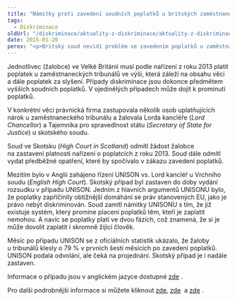 ```yaml
---
title: "Námitky proti zavedení soudních poplatků u britských zaměstnaneckých tribunálů"
tags:
  - Diskriminace
oldUrl: "/diskriminace/aktuality-z-diskriminace/aktuality-z-diskriminace-2015/namitky-proti-zavedeni-soudnich-poplatku-u-britskych-zamestnaneckych-tribunalu/"
date: 2015-01-20
perex: "<p>Britský soud nevidí problém se zavedením poplatků u zaměstnaneckých tribunálů ani v případech týkajících se diskriminace. V důsledku zavedení poplatkové povinnosti klesl v prvních šesti měsících po zavedení poplatků počet žalob u zaměstnaneckých tribunálů až o 79 %. </p>"
---
```


<!-- imported from the old website -->

<p class="align-blok">Jednotlivec (žalobce) ve Velké Británii musí podle nařízení z roku 2013 platit poplatek u zaměstnaneckých tribunálů ve výši, která záleží na obsahu věci a dále poplatek za slyšení. Případy diskriminace jsou dokonce předmětem vyšších soudních poplatků. V ojedinělých případech může dojít k prominutí poplatků.   </p><p class="align-blok">V konkrétní věci právnická firma zastupovala několik osob uplatňujících nárok u zaměstnaneckého tribunálu a žalovala Lorda kancléře (<em>Lord Chancellor</em>) a Tajemníka pro spravedlnost státu (<em>Secretary of State for Justice</em>) u skotského soudu. </p><p class="align-blok">Soud ve Skotsku (<em>High Court in Scotland</em>) odmítl žádost žalobce na zastavení platnosti nařízení o poplatcích z roku 2013. Soud dále odmítl vydat předběžné opatření, které by spočívalo v zákazu zavedení poplatků. </p><p class="align-blok">Mezitím bylo v Anglii zahájeno řízení UNISON vs. Lord kancléř u Vrchního soudu (<em>English High Court</em>). Skotský případ byl zastaven do doby vydání rozsudku v případu UNISON. Jedním z hlavních argumentů UNISONU bylo, že poplatky zapříčinily obtížnější domáhání se práv stanovených EU, jako je právo nebýt diskriminován. Soud zamítl námitky UNISONU s tím, že již existuje systém, který promine placení poplatků těm, kteří je zaplatit nemohou. A navíc se poplatky platí ve dvou fázích, což znamená, že si je může dovolit zaplatit i skromně žijící člověk. </p><p class="align-blok">Měsíc po případu UNISON se z oficiálních statistik ukázalo, že žaloby u tribunálů klesly o 79 % v prvních šesti měsících po zavedení poplatků. UNISON podala odvolání, ale čeká na projednání. Skotský případ je i nadále zastaven.  </p><p class="align-blok">Informace o případu jsou v anglickém jazyce dostupné <a title="Otevření do nového okna" href="http://www.non-discrimination.net/content/media/UK-69-Challenges%20to%20the%20introduction%20of%20Employment%20Tribunal%20fees.pdf" target="_blank">zde</a> . </p><p class="align-blok">Pro další podrobnější informace si můžete kliknout <a href="https://www.gov.uk/government/statistics/tribunal-statistics-quarterly-april-to-june-2014" target="_blank">zde</a>, <a title="Otevření do nového okna" href="http://www.bailii.org/ew/cases/EWHC/Admin/2014/218.html" target="_blank">zde</a>  a <a title="Otevření do nového okna" href="http://www.bailii.org/scot/cases/ScotCS/2013/2013CSOH133.html" target="_blank">zde</a> . </p>
